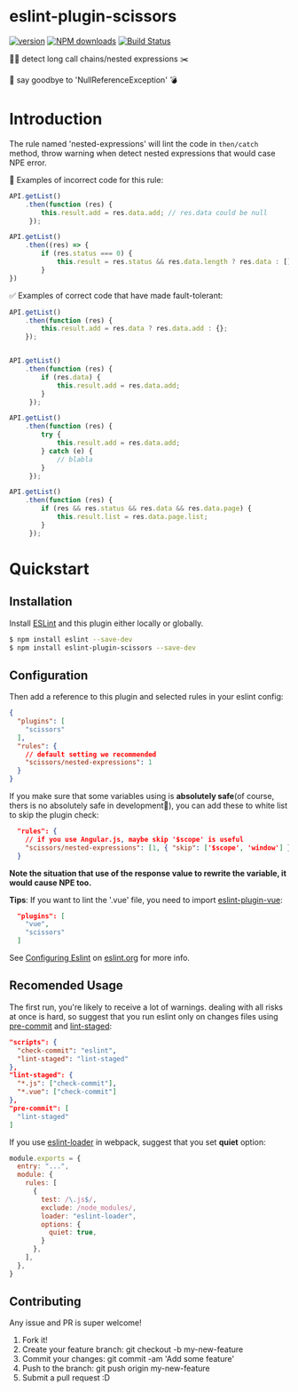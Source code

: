 # eslint-plugin-scissors
[![version](https://img.shields.io/npm/v/eslint-plugin-scissors.svg)](https://www.npmjs.com/package/eslint-plugin-scissors)
[![NPM downloads](https://img.shields.io/npm/dm/eslint-plugin-scissors.svg)](https://npmjs.com/package/eslint-plugin-scissors) [![Build Status](https://api.travis-ci.org/MechanicianW/eslint-plugin-scissors.svg)](https://travis-ci.org/MechanicianW/eslint-plugin-scissors)

👮🏻 detect long call chains/nested expressions ✂️

🙋 say goodbye to 'NullReferenceException' 💣

# Introduction
The rule named 'nested-expressions' will lint the code in `then/catch` method, throw warning when detect nested expressions that would case NPE error.

🚫 Examples of incorrect code for this rule:
```javascript
API.getList()
    .then(function (res) {
        this.result.add = res.data.add; // res.data could be null
     });

API.getList()
    .then((res) => {
        if (res.status === 0) {
            this.result = res.status && res.data.length ? res.data : []; // res.data could be null
        }
})
```

✅ Examples of correct code that have made fault-tolerant:
```javascript
API.getList()
    .then(function (res) {
        this.result.add = res.data ? res.data.add : {};
    });


API.getList()
    .then(function (res) {
        if (res.data) {
            this.result.add = res.data.add;
        }
     });

API.getList()
    .then(function (res) {
        try {
            this.result.add = res.data.add;
        } catch (e) {
            // blabla
        }
     });

API.getList()
    .then(function (res) {
        if (res && res.status && res.data && res.data.page) {
            this.result.list = res.data.page.list;
        }
     });
```

# Quickstart
## Installation

Install [ESLint](https://www.github.com/eslint/eslint) and this plugin either locally or globally.

```sh
$ npm install eslint --save-dev
$ npm install eslint-plugin-scissors --save-dev
```

## Configuration
Then add a reference to this plugin and selected rules in your eslint config:

```json
{
  "plugins": [
    "scissors"
  ],
  "rules": {
    // default setting we recommended
    "scissors/nested-expressions": 1
  }
}
```

If you make sure that some variables using is **absolutely safe**(of course, thers is no absolutely safe in development🙂), you can add these to white list to skip the plugin check:

```json
  "rules": {
    // if you use Angular.js, maybe skip '$scope' is useful
    "scissors/nested-expressions": [1, { "skip": ['$scope', 'window'] }]
  }
```

**Note the situation that use of the response value to rewrite the variable, it would cause NPE too.**

**Tips**: If you want to lint the '.vue' file, you need to import [eslint-plugin-vue](https://github.com/vuejs/eslint-plugin-vue):

```json
  "plugins": [
    "vue",
    "scissors"
  ]
```

See [Configuring Eslint](http://eslint.org/docs/user-guide/configuring) on [eslint.org](http://eslint.org) for more info.

## Recomended Usage
The first run, you're likely to receive a lot of warnings.
dealing with all risks at once is hard, so suggest that you run eslint only on changes files using [pre-commit](https://github.com/observing/pre-commit) and [lint-staged](https://github.com/okonet/lint-staged):

```json
"scripts": {
  "check-commit": "eslint",
  "lint-staged": "lint-staged"
},
"lint-staged": {
  "*.js": ["check-commit"],
  "*.vue": ["check-commit"]
},
"pre-commit": [
  "lint-staged"
]
```

If you use [eslint-loader](https://github.com/MoOx/eslint-loader) in webpack, suggest that you set **quiet** option:

```javascript
module.exports = {
  entry: "...",
  module: {
    rules: [
      {
        test: /\.js$/,
        exclude: /node_modules/,
        loader: "eslint-loader",
        options: {
          quiet: true,
        }
      },
    ],
  },
}
```

## Contributing

Any issue and PR is super welcome!

1. Fork it!
2. Create your feature branch: git checkout -b my-new-feature
3. Commit your changes: git commit -am 'Add some feature'
4. Push to the branch: git push origin my-new-feature
5. Submit a pull request :D
